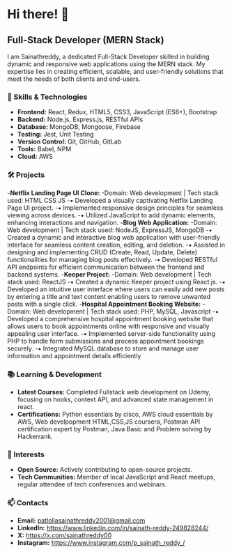 

<!--
**Sainathreddy2001/Sainathreddy2001** is a ✨ _special_ ✨ repository because its `README.md` (this file) appears on your GitHub profile.

Here are some ideas to get you started:

- 🔭 I’m currently working on ...
- 🌱 I’m currently learning Prompt Engineering and GenAI
- 👯 I’m looking to collaborate on 
- 💬 Ask me about ...
- 📫 How to reach me: ...
- 😄 Pronouns: ...
- ⚡ Fun fact: ...
-->

# Hi there! 👋

## Full-Stack Developer (MERN Stack)

I am Sainathreddy, a dedicated Full-Stack Developer skilled in building dynamic and responsive web applications using the MERN stack. My expertise lies in creating efficient, scalable, and user-friendly solutions that meet the needs of both clients and end-users.

### 🚀 Skills & Technologies
- **Frontend:** React, Redux, HTML5, CSS3, JavaScript (ES6+), Bootstrap
- **Backend:** Node.js, Express.js, RESTful APIs
- **Database:** MongoDB, Mongoose, Firebase
- **Testing:** Jest, Unit Testing
- **Version Control:** Git, GitHub, GitLab
- **Tools:** Babel, NPM
- **Cloud:** AWS

### 🛠 Projects
-**Netflix Landing Page UI Clone:**
-Domain: Web development | Tech stack used: HTML CSS JS
-▪ Developed a visually captivating Netflix Landing Page UI project.
-▪ Implemented responsive design principles for seamless viewing across devices.
-▪ Utilized JavaScript to add dynamic elements, enhancing interactions and navigation.
-**Blog Web Application:**
-Domain: Web development | Tech stack used: NodeJS, ExpressJS, MongoDB
-▪ Created a dynamic and interactive blog web application with user-friendly interface for seamless content creation, editing, and deletion.
-▪ Assisted in designing and implementing CRUD (Create, Read, Update, Delete) functionalities for managing blog posts effectively.
-▪ Developed RESTful API endpoints for efficient communication between the frontend and backend systems.
-**Keeper Project:**
-Domain: Web development | Tech stack used: ReactJS
-▪ Created a dynamic Keeper project using React.js.
-▪ Developed an intuitive user interface where users can easily add new posts by entering a title and text content enabling users to remove unwanted posts with a single click.
-**Hospital Appointment Booking Website:**
-Domain: Web development | Tech stack used: PHP, MySQL, Javascript
-▪ Developed a comprehensive hospital appointment booking website that allows users to book appointments online with responsive and visually appealing user interface.
-▪ Implemented server-side functionality using PHP to handle form submissions and process appointment bookings securely.
-▪ Integrated MySQL database to store and manage user information and appointment details efficiently

### 📚 Learning & Development
- **Latest Courses:** Completed Fullstack web development on Udemy, focusing on hooks, context API, and advanced state management in react.
- **Certifications:** Python essentials by cisco, AWS cloud essentials by AWS, Web develpopment HTML,CSS,JS coursera, Postman API certification expert by  Postman, Java Basic and Problem solving by Hackerrank.


### 🌟 Interests
- **Open Source:** Actively contributing to open-source projects.
- **Tech Communities:** Member of local JavaScript and React meetups, regular attendee of tech conferences and webinars.

### 📫 Contacts
- **Email:** patlollasainathreddy2001@gmail.com
- **LinkedIn:** https://www.linkedin.com/in/sainath-reddy-249828244/
- **X:** https://x.com/sainathreddy00
- **Instagram:** https://www.instagram.com/p_sainath_reddy_/
